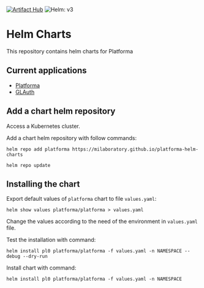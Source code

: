 [![Artifact Hub](https://img.shields.io/endpoint?url=https://artifacthub.io/badge/repository/platforma)](https://artifacthub.io/packages/search?repo=platforma)
![Helm: v3](https://img.shields.io/static/v1?label=Helm&message=v3&color=informational&logo=helm)

Helm Charts
===========

This repository contains helm charts for Platforma

Current applications
--------------------

- [Platforma](charts/platforma)
- [GLAuth](charts/glauth)

## Add a chart helm repository

Access a Kubernetes cluster.

Add a chart helm repository with follow commands:

```console
helm repo add platforma https://milaboratory.github.io/platforma-helm-charts

helm repo update
```

## Installing the chart

Export default values of `platforma` chart to file `values.yaml`:

```console
helm show values platforma/platforma > values.yaml
```

Change the values according to the need of the environment in ``values.yaml`` file.

Test the installation with command:

```console
helm install pl0 platforma/platforma -f values.yaml -n NAMESPACE --debug --dry-run
```

Install chart with command:

```console
helm install pl0 platforma/platforma -f values.yaml -n NAMESPACE
```